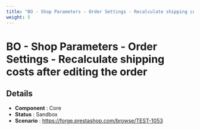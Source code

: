 ```yaml
---
title: "BO - Shop Parameters - Order Settings - Recalculate shipping costs after editing the order"
weight: 5
---
```


# BO - Shop Parameters - Order Settings - Recalculate shipping costs after editing the order
## Details
* **Component** : Core
* **Status** : Sandbox
* **Scenario** : https://forge.prestashop.com/browse/TEST-1053

